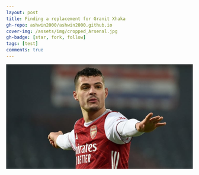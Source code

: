 ```yaml
---
layout: post
title: Finding a replacement for Granit Xhaka
gh-repo: ashwin2000/ashwin2000.github.io
cover-img: /assets/img/cropped_Arsenal.jpg
gh-badge: [star, fork, follow]
tags: [test]
comments: true
---
```


![Xhaka](/assets/img/Xhaka.jpg)
